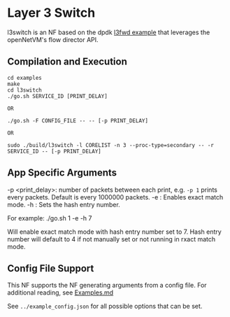 Layer 3 Switch
==
l3switch is an NF based on the dpdk [l3fwd example](https://doc.dpdk.org/guides/sample_app_ug/l3_forward.html) that leverages the openNetVM's flow director API. 

Compilation and Execution
--
```
cd examples
make
cd l3switch
./go.sh SERVICE_ID [PRINT_DELAY]

OR

./go.sh -F CONFIG_FILE -- -- [-p PRINT_DELAY]

OR

sudo ./build/l3switch -l CORELIST -n 3 --proc-type=secondary -- -r SERVICE_ID -- [-p PRINT_DELAY]
```

App Specific Arguments
--
  -p <print_delay>: number of packets between each print, e.g. `-p 1` prints every packets. Default is every 1000000 packets.
  -e : Enables exact match mode.
  -h <hash entry number> : Sets the hash entry number.

For example: ./go.sh 1 -e -h 7

Will enable exact match mode with hash entry number set to 7. Hash entry number will default to 4 if not manually set or not running in rxact match mode.

Config File Support
--
This NF supports the NF generating arguments from a config file. For
additional reading, see [Examples.md](../../docs/Examples.md)

See `../example_config.json` for all possible options that can be set.
